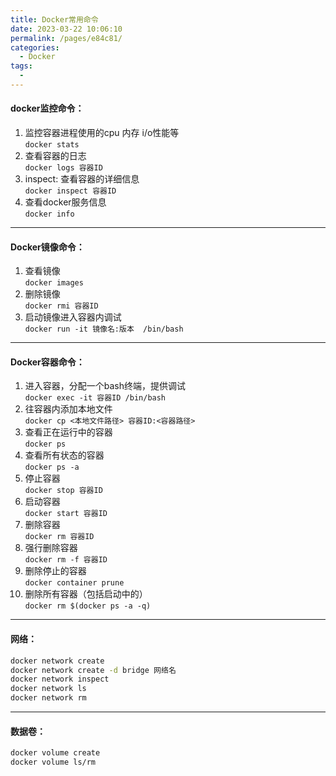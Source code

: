 ```yaml
---
title: Docker常用命令
date: 2023-03-22 10:06:10
permalink: /pages/e84c81/
categories:
  - Docker
tags:
  - 
---
```

#### docker监控命令：

1.  监控容器进程使用的cpu 内存  i/o性能等  
    `docker stats`
2.  查看容器的日志  
    `docker logs 容器ID`
3.  inspect:  查看容器的详细信息  
    `docker inspect 容器ID`
4.  查看docker服务信息  
    `docker info`

***

#### Docker镜像命令：

1. 查看镜像  
    `docker images`
2. 删除镜像  
    `docker rmi 容器ID`
3. 启动镜像进入容器内调试  
    `docker run -it 镜像名:版本  /bin/bash`

***

#### Docker容器命令：

1.  进入容器，分配一个bash终端，提供调试  
    `docker exec -it 容器ID /bin/bash`
2.  往容器内添加本地文件  
    `docker cp <本地文件路径> 容器ID:<容器路径>`
3.  查看正在运行中的容器  
    `docker ps`
4.  查看所有状态的容器  
    `docker ps -a`
5.  停止容器  
    `docker stop 容器ID`
6.  启动容器  
    `docker start 容器ID`
7.  删除容器  
    `docker rm 容器ID`
8.  强行删除容器  
    `docker rm -f 容器ID`
9.  删除停止的容器  
    `docker container prune`
10. 删除所有容器（包括启动中的）  
    `docker rm $(docker ps -a -q)`

***

#### 网络：

```bash
docker network create 
docker network create -d bridge 网络名
docker network inspect
docker network ls
docker network rm

```

***

#### 数据卷：
```bash
docker volume create
docker volume ls/rm
```


